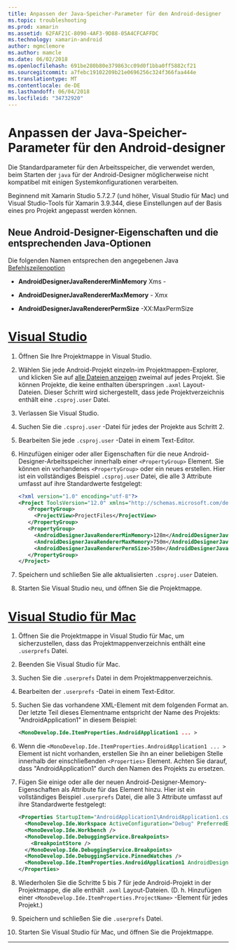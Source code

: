 ```yaml
---
title: Anpassen der Java-Speicher-Parameter für den Android-designer
ms.topic: troubleshooting
ms.prod: xamarin
ms.assetid: 62FAF21C-8090-4AF3-9D88-05A4CFCAFFDC
ms.technology: xamarin-android
author: mgmclemore
ms.author: mamcle
ms.date: 06/02/2018
ms.openlocfilehash: 691be280b80e379863cc09d0f1bba0ff5882cf21
ms.sourcegitcommit: a7febc19102209b21e0696256c324f366faa444e
ms.translationtype: MT
ms.contentlocale: de-DE
ms.lasthandoff: 06/04/2018
ms.locfileid: "34732920"
---
```

# <a name="adjusting-java-memory-parameters-for-the-android-designer"></a>Anpassen der Java-Speicher-Parameter für den Android-designer

Die Standardparameter für den Arbeitsspeicher, die verwendet werden, beim Starten der `java` für der Android-Designer möglicherweise nicht kompatibel mit einigen Systemkonfigurationen verarbeiten.

Beginnend mit Xamarin Studio 5.7.2.7 (und höher, Visual Studio für Mac) und Visual Studio-Tools für Xamarin 3.9.344, diese Einstellungen auf der Basis eines pro Projekt angepasst werden können.

## <a name="new-android-designer-properties-and-corresponding-java-options"></a>Neue Android-Designer-Eigenschaften und die entsprechenden Java-Optionen

Die folgenden Namen entsprechen den angegebenen Java [Befehlszeilenoption](http://docs.oracle.com/javase/7/docs/technotes/tools/windows/java.html)

- **AndroidDesignerJavaRendererMinMemory** Xms -

- **AndroidDesignerJavaRendererMaxMemory** - Xmx

- **AndroidDesignerJavaRendererPermSize** -XX:MaxPermSize


# <a name="visual-studiotabvswin"></a>[Visual Studio](#tab/vswin)

1.  Öffnen Sie Ihre Projektmappe in Visual Studio.

2.  Wählen Sie jede Android-Projekt einzeln-im Projektmappen-Explorer, und klicken Sie auf [alle Dateien anzeigen](https://msdn.microsoft.com/en-us/library/4afxey9h.aspx) zweimal auf jedes Projekt. Sie können Projekte, die keine enthalten überspringen `.axml` Layout-Dateien. Dieser Schritt wird sichergestellt, dass jede Projektverzeichnis enthält eine `.csproj.user` Datei.

3.  Verlassen Sie Visual Studio.

4.  Suchen Sie die `.csproj.user` -Datei für jedes der Projekte aus Schritt 2.

5.  Bearbeiten Sie jede `.csproj.user` -Datei in einem Text-Editor.

6.  Hinzufügen einiger oder aller Eigenschaften für die neue Android-Designer-Arbeitsspeicher innerhalb einer `<PropertyGroup>` Element. Sie können ein vorhandenes `<PropertyGroup>` oder ein neues erstellen. Hier ist ein vollständiges Beispiel `.csproj.user` Datei, die alle 3 Attribute umfasst auf ihre Standardwerte festgelegt:

    ```xml
    <?xml version="1.0" encoding="utf-8"?>
    <Project ToolsVersion="12.0" xmlns="http://schemas.microsoft.com/developer/msbuild/2003">
       <PropertyGroup>
         <ProjectView>ProjectFiles</ProjectView>
       </PropertyGroup>
       <PropertyGroup>
         <AndroidDesignerJavaRendererMinMemory>128m</AndroidDesignerJavaRendererMinMemory>
         <AndroidDesignerJavaRendererMaxMemory>750m</AndroidDesignerJavaRendererMaxMemory>
         <AndroidDesignerJavaRendererPermSize>350m</AndroidDesignerJavaRendererPermSize>
       </PropertyGroup>
    </Project>
    ```

7.  Speichern und schließen Sie alle aktualisierten `.csproj.user` Dateien.

8.  Starten Sie Visual Studio neu, und öffnen Sie die Projektmappe.

# <a name="visual-studio-for-mactabvsmac"></a>[Visual Studio für Mac](#tab/vsmac)

1.  Öffnen Sie die Projektmappe in Visual Studio für Mac, um sicherzustellen, dass das Projektmappenverzeichnis enthält eine `.userprefs` Datei.

2.  Beenden Sie Visual Studio für Mac.

3.  Suchen Sie die `.userprefs` Datei in dem Projektmappenverzeichnis.

4.  Bearbeiten der `.userprefs` -Datei in einem Text-Editor.

5.  Suchen Sie das vorhandene XML-Element mit dem folgenden Format an. Der letzte Teil dieses Elementname entspricht der Name des Projekts: "AndroidApplication1" in diesem Beispiel:

    ```xml
    <MonoDevelop.Ide.ItemProperties.AndroidApplication1 ... >
    ```

6.  Wenn die `<MonoDevelop.Ide.ItemProperties.AndroidApplication1 ... >` Element ist nicht vorhanden, erstellen Sie ihn an einer beliebigen Stelle innerhalb der einschließenden `<Properties>` Element. Achten Sie darauf, dass "AndroidApplication1" durch den Namen des Projekts zu ersetzen.

7.  Fügen Sie einige oder alle der neuen Android-Designer-Memory-Eigenschaften als Attribute für das Element hinzu. Hier ist ein vollständiges Beispiel `.userprefs` Datei, die alle 3 Attribute umfasst auf ihre Standardwerte festgelegt:

    ```xml
    <Properties StartupItem="AndroidApplication1\AndroidApplication1.csproj">
      <MonoDevelop.Ide.Workspace ActiveConfiguration="Debug" PreferredExecutionTarget="Android.SelectDevice" />
      <MonoDevelop.Ide.Workbench />
      <MonoDevelop.Ide.DebuggingService.Breakpoints>
        <BreakpointStore />
      </MonoDevelop.Ide.DebuggingService.Breakpoints>
      <MonoDevelop.Ide.DebuggingService.PinnedWatches />
      <MonoDevelop.Ide.ItemProperties.AndroidApplication1 AndroidDesignerJavaRendererMinMemory="128m" AndroidDesignerJavaRendererMaxMemory="750m" AndroidDesignerJavaRendererPermSize="350m" />
    </Properties>
    ```

8.  Wiederholen Sie die Schritte 5 bis 7 für jede Android-Projekt in der Projektmappe, die alle enthält `.axml` Layout-Dateien. (D. h. Hinzufügen einer `<MonoDevelop.Ide.ItemProperties.ProjectName>` -Element für jedes Projekt.)

9.  Speichern und schließen Sie die `.userprefs` Datei.

10. Starten Sie Visual Studio für Mac, und öffnen Sie die Projektmappe.

-----

